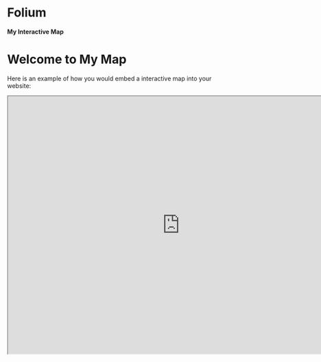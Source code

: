 # Folium

<html>
  <head>
    <b/>My Interactive Map</b/>
  </head>
  <body>
    <h1>Welcome to My Map</h1>
    <p>Here is an example of how you would embed a interactive map into your website:</p>
    <iframe src="https://cmmalyshko29.github.io/folium/" width="800" height="600"></iframe>
  </body>
</html>
